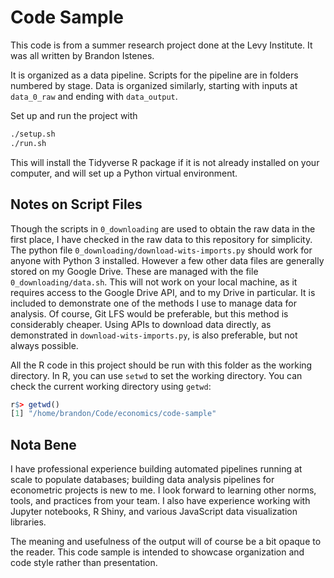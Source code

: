 # Code Sample

This code is from a summer research project done at the Levy Institute. It was all written
by Brandon Istenes.

It is organized as a data pipeline. Scripts for the pipeline are in folders numbered
by stage. Data is organized similarly, starting with inputs at `data_0_raw` and ending
with `data_output`.

Set up and run the project with

```sh
./setup.sh
./run.sh
```

This will install the Tidyverse R package if it is not already installed on your computer, and
will set up a Python virtual environment.

## Notes on Script Files

Though the scripts in `0_downloading` are used to obtain the raw
data in the first place, I have checked in the raw data to this repository for simplicity.
The python file `0_downloading/download-wits-imports.py` should work for anyone with Python 3
installed. However a few other data files are generally stored on my Google Drive. These are
managed with the file `0_downloading/data.sh`. This will not work on your local machine,
as it requires access to the Google Drive API, and to my Drive in particular. It is included to
demonstrate one of the methods I use to manage data for analysis. Of course, Git LFS would be
preferable, but this method is considerably cheaper. Using APIs to download data directly, as
demonstrated in `download-wits-imports.py`, is also preferable, but not always possible.

All the R code in this project should be run with this folder as the working directory. In R, you can
use `setwd` to set the working directory. You can check the current working directory using `getwd`:

```r
r$> getwd()
[1] "/home/brandon/Code/economics/code-sample"
```

## Nota Bene

I have professional experience building automated pipelines running at scale to populate databases;
building data analysis pipelines for econometric projects is new to me. I look forward to learning
other norms, tools, and practices from your team. I also have experience working with Jupyter
notebooks, R Shiny, and various JavaScript data visualization libraries.

The meaning and usefulness of the output will of course be a bit opaque to the reader. This code
sample is intended to showcase organization and code style rather than presentation.
